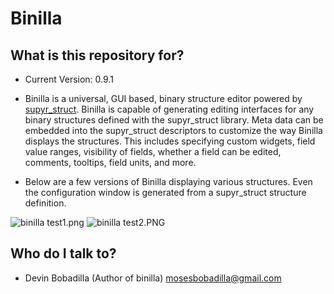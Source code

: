 # Binilla

## What is this repository for?

* Current Version: 0.9.1

* Binilla is a universal, GUI based, binary structure editor powered by [supyr_struct](https://bitbucket.org/Moses_of_Egypt/supyr_struct). Binilla is capable of generating editing interfaces for any binary structures defined with the supyr_struct library. Meta data can be embedded into the supyr_struct descriptors to customize the way Binilla displays the structures. This includes specifying custom widgets, field value ranges, visibility of fields, whether a field can be edited, comments, tooltips, field units, and more.

* Below are a few versions of Binilla displaying various structures. Even the configuration window is generated from a supyr_struct structure definition.

![binilla test1.png](https://bitbucket.org/repo/4xyAzp/images/1451182705-binilla%20test1.png)
![binilla test2.PNG](https://bitbucket.org/repo/4xyAzp/images/2229544774-binilla%20test2.PNG)

## Who do I talk to?

* Devin Bobadilla (Author of binilla) mosesbobadilla@gmail.com